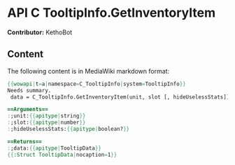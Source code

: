 # API C TooltipInfo.GetInventoryItem

**Contributor:** KethoBot

## Content

The following content is in MediaWiki markdown format:

```mediawiki
{{wowapi|t=a|namespace=C_TooltipInfo|system=TooltipInfo}}
Needs summary.
 data = C_TooltipInfo.GetInventoryItem(unit, slot [, hideUselessStats])

==Arguments==
:;unit:{{apitype|string}}
:;slot:{{apitype|number}}
:;hideUselessStats:{{apitype|boolean?}}

==Returns==
:;data:{{apitype|TooltipData}}
{{:Struct TooltipData|nocaption=1}}
```